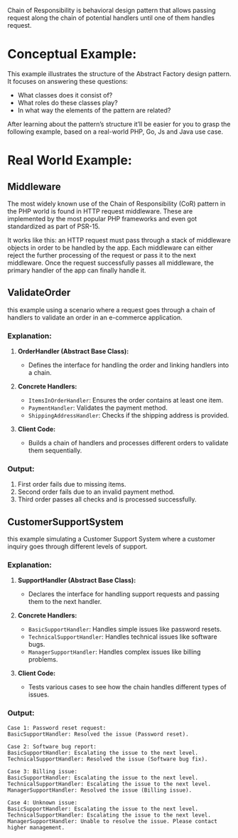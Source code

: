 Chain of Responsibility is behavioral design pattern that allows passing request along the chain of potential handlers until one of them handles request.

# Conceptual Example:
This example illustrates the structure of the Abstract Factory design pattern. It focuses on answering these questions:
* What classes does it consist of?
* What roles do these classes play?
* In what way the elements of the pattern are related?

After learning about the pattern’s structure it’ll be easier for you to grasp the following example, based on a real-world PHP, Go, Js and Java use case.

# Real World Example:

## Middleware
The most widely known use of the Chain of Responsibility (CoR) pattern in the PHP world is found in HTTP request middleware. These are implemented by the most popular PHP frameworks and even got standardized as part of PSR-15.

It works like this: an HTTP request must pass through a stack of middleware objects in order to be handled by the app. Each middleware can either reject the further processing of the request or pass it to the next middleware. Once the request successfully passes all middleware, the primary handler of the app can finally handle it.

## ValidateOrder
this example using a scenario where a request goes through a chain of handlers to validate an order in an e-commerce application.

### Explanation:

1. **OrderHandler (Abstract Base Class):**
   - Defines the interface for handling the order and linking handlers into a chain.
   
2. **Concrete Handlers:**
   - `ItemsInOrderHandler`: Ensures the order contains at least one item.
   - `PaymentHandler`: Validates the payment method.
   - `ShippingAddressHandler`: Checks if the shipping address is provided.

3. **Client Code:**
   - Builds a chain of handlers and processes different orders to validate them sequentially.

### Output:
1. First order fails due to missing items.
2. Second order fails due to an invalid payment method.
3. Third order passes all checks and is processed successfully.

## CustomerSupportSystem
this example simulating a Customer Support System where a customer inquiry goes through different levels of support.

### Explanation:

1. **SupportHandler (Abstract Base Class):**
   - Declares the interface for handling support requests and passing them to the next handler.

2. **Concrete Handlers:**
   - `BasicSupportHandler`: Handles simple issues like password resets.
   - `TechnicalSupportHandler`: Handles technical issues like software bugs.
   - `ManagerSupportHandler`: Handles complex issues like billing problems.

3. **Client Code:**
   - Tests various cases to see how the chain handles different types of issues.

### Output:

```
Case 1: Password reset request:
BasicSupportHandler: Resolved the issue (Password reset).

Case 2: Software bug report:
BasicSupportHandler: Escalating the issue to the next level.
TechnicalSupportHandler: Resolved the issue (Software bug fix).

Case 3: Billing issue:
BasicSupportHandler: Escalating the issue to the next level.
TechnicalSupportHandler: Escalating the issue to the next level.
ManagerSupportHandler: Resolved the issue (Billing issue).

Case 4: Unknown issue:
BasicSupportHandler: Escalating the issue to the next level.
TechnicalSupportHandler: Escalating the issue to the next level.
ManagerSupportHandler: Unable to resolve the issue. Please contact higher management.
```